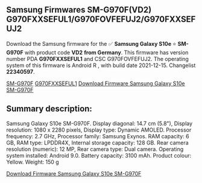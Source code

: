 <h2>Samsung Firmwares SM-G970F(VD2) G970FXXSEFUL1/G970FOVFEFUJ2/G970FXXSEFUJ2</h2>
Download the Samsung firmware for the ✅ <strong>Samsung Galaxy S10e </strong> ⭐ <strong>SM-G970F</strong> with product code <strong>VD2</strong> <strong> from Germany</strong>. This firmware has version number PDA <strong>G970FXXSEFUL1</strong> and CSC G970FOVFEFUJ2. The operating system of this firmware is Android R , with build date 2021-12-15. Changelist <strong>22340597</strong>.


[SM-G970F](https://samfirm.shop/samsung/model/SM-G970F)
[G970FXXSEFUL1](https://samfirm.shop/samsung/pda/G970FXXSEFUL1)
[Download Firmware Samsung Galaxy S10e SM-G970F](https://samfirm.shop/samsung/firmware/483135)
<h2>Summary description:</h2>
<p>Samsung Galaxy S10e SM-G970F. Display diagonal: 14.7 cm (5.8"), Display resolution: 1080 x 2280 pixels, Display type: Dynamic AMOLED. Processor frequency: 2.7 GHz, Processor family: Samsung Exynos. RAM capacity: 6 GB, RAM type: LPDDR4X, Internal storage capacity: 128 GB. Rear camera resolution (numeric): 12 MP, Rear camera type: Dual camera. Operating system installed: Android 9.0. Battery capacity: 3100 mAh. Product colour: Yellow. Weight: 150 g</p>


[Download Firmware Samsung Galaxy S10e SM-G970F](https://samfirm.shop/samsung/firmware/483135)
